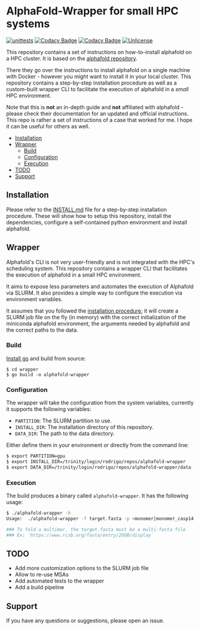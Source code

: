 # AlphaFold-Wrapper for small HPC systems

[![unittests](https://github.com/rvhonorato/alphafold-hpc-wrapper/actions/workflows/unittests.yml/badge.svg)](https://github.com/rvhonorato/alphafold-hpc-wrapper/actions/workflows/unittests.yml)
[![Codacy Badge](https://app.codacy.com/project/badge/Coverage/a7bc51bb94d748d5ad4e4fc237cb1982)](https://app.codacy.com/gh/rvhonorato/alphafold-hpc-wrapper/dashboard?utm_source=gh&utm_medium=referral&utm_content=&utm_campaign=Badge_coverage)
[![Codacy Badge](https://app.codacy.com/project/badge/Grade/a7bc51bb94d748d5ad4e4fc237cb1982)](https://app.codacy.com/gh/rvhonorato/alphafold-hpc-wrapper/dashboard?utm_source=gh&utm_medium=referral&utm_content=&utm_campaign=Badge_grade)
[![Unlicense](https://img.shields.io/badge/License-Unlicense-blue.svg)](https://opensource.org/license/unlicense/)

This repository contains a set of instructions on how-to-install alphafold on a HPC cluster. It is based on the [alphafold repository](https://github.com/google-deepmind/alphafold).

There they go over the instructions to install alphafold on a single machine with Docker - however you might want to install it in your local cluster. This repository contains a step-by-step installation procedure as well as a custom-built wrapper CLI to facilitate the execution of alphafold in a _small_ HPC environment.

Note that this is **not** an in-depth guide and **not** affiliated with alphafold - please check their documentation for an updated and official instructions. This repo is rather a set of instructions of a case that worked for me. I hope it can be useful for others as well.

- [Installation](#installation)
- [Wrapper](#wrapper)
  - [Build](#build)
  - [Configuration](#configuration)
  - [Execution](#execution)
- [TODO](#todo)
- [Support](#support)

## Installation

Please refer to the [INSTALL.md](INSTALL.md) file for a step-by-step installation procedure. These will show how to setup this repository, install the dependencies, configure a self-contained python environment and install alphafold.

## Wrapper

Alphafold's CLI is not very user-friendly and is not integrated with the HPC's scheduling system. This repository contains a wrapper CLI that facilitates the execution of alphafold in a small HPC environment.

It aims to expose less parameters and automates the execution of Alphafold via SLURM. It also provides a simple way to configure the execution via environment variables.

It assumes that you followed the [installation procedure](INSTALL.md); it will create a SLURM job file on the fly (in memory) with the correct initialization of the miniconda alphafold environment, the arguments needed by alphafold and the correct paths to the data.


### Build

[Install go](https://go.dev/doc/install) and build from source:

```
$ cd wrapper
$ go build -o alphafold-wrapper
```

### Configuration

The wrapper will take the configuration from the system variables, currently it supports the following variables:

- `PARTITION`: The SLURM partition to use.
- `INSTALL_DIR`: The installation directory of this repository.
- `DATA_DIR`: The path to the data directory.

Either define them in your environment or directly from the command line:

```bash
$ export PARTITION=gpu
$ export INSTALL_DIR=/trinity/login/rodrigo/repos/alphafold-wrapper
$ export DATA_DIR=/trinity/login/rodrigo/repos/alphafold-wrapper/data
```

### Execution

The build produces a binary called `alphafold-wrapper`. It has the following usage:

```bash
$ ./alphafold-wrapper -h
Usage:  ./alphafold-wrapper -f target.fasta -p <monomer|monomer_casp14|monomer_ptm|multimer> -o /path/to/output

### To fold a multimer, the target.fasta must be a multi-fasta file
### Ex: `https://www.rcsb.org/fasta/entry/2OOB/display`

```


## TODO

- Add more customization options to the SLURM job file
- Allow to re-use MSAs
- Add automated tests to the wrapper
- Add a build pipeline

## Support

If you have any questions or suggestions, please open an issue.
